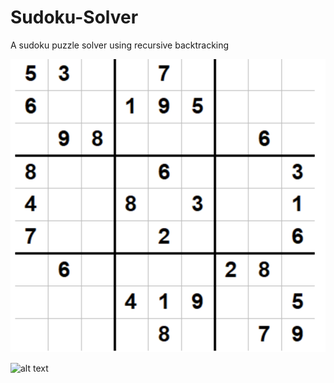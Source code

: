 # Sudoku-Solver
A sudoku puzzle solver using recursive backtracking

![alt text](https://github.com/avinashpai/Sudoku-Solver/blob/master/doc/Screenshot%202019-12-31%2011.26.59.png)

![alt text](doc/Screen\Shot\2019-12-31\at\11.27.19\AM.png)
